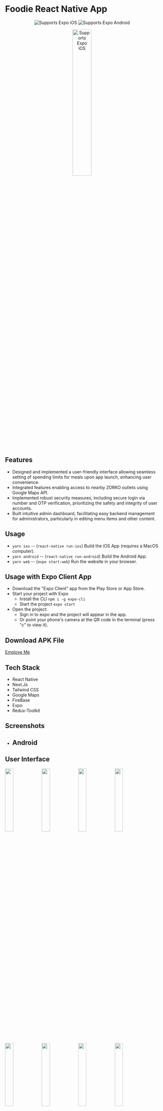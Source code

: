 # Foodie React Native App
 
  <p align="center">
    <!-- iOS -->
    <img alt="Supports Expo iOS" longdesc="Supports Expo iOS" src="https://img.shields.io/badge/iOS-4630EB.svg?style=flat-square&logo=APPLE&labelColor=999999&logoColor=fff" />
    <!-- Android -->
    <img alt="Supports Expo Android" longdesc="Supports Expo Android" src="https://img.shields.io/badge/Android-4630EB.svg?style=flat-square&logo=ANDROID&labelColor=A4C639&logoColor=fff" />
  </p>
</p>

<p align="center">
    <img alt="Supports Expo iOS" longdesc="Supports Expo iOS" src="https://github.com/ask2901/ZORKO/assets/109283594/c7fa3206-06a2-418c-ae7a-633064e5b707" width="35%"/>
  </p>

## Features

- Designed and implemented a user-friendly interface allowing seamless setting of spending limits for meals upon app launch, enhancing user convenience.
- Integrated features enabling access to nearby ZORKO outlets using Google Maps API.
- Implemented robust security measures, including secure login via number and OTP verification, prioritizing the safety and integrity of user accounts.
- Built intuitive admin dashboard, facilitating easy backend management for administrators, particularly in editing menu items and other content.

## Usage

- `yarn ios` -- (`react-native run-ios`) Build the iOS App (requires a MacOS computer).
- `yarn android` -- (`react-native run-android`) Build the Android App.
- `yarn web` -- (`expo start:web`) Run the website in your browser.

## Usage with Expo Client App

- Download the "Expo Client" app from the Play Store or App Store.
- Start your project with Expo
  - Install the CLI `npm i -g expo-cli`
  - Start the project `expo start`
- Open the project:
  - Sign in to expo and the project will appear in the app.
  - Or point your phone's camera at the QR code in the terminal (press "c" to view it).

## Download APK File

<a href="https://expo.dev/accounts/ask2901/projects/EmployMe/builds/43493da9-6624-48dc-a3da-b2632088b977">Employe Me</a>

## Tech Stack 

- React Native
- Next.Js
- Tailwind CSS
- Google Maps
- FireBase
- Expo
- Redux-Toolkit

## Screenshots
  
- ## Android
## User Interface
<img src="https://github.com/ask2901/ZORKO/assets/109283594/6f794045-e1da-44c8-9fc1-c8c8f9603cf4" width="23%">
<img src="https://github.com/ask2901/ZORKO/assets/109283594/987b1ab9-4c2d-47a2-9d5e-ec3f2f27faee" width="23%">    <img src="https://github.com/ask2901/ZORKO/assets/109283594/d193ac5b-138f-4f6c-a1f8-cb157a499e2b" width="23%">     <img src="https://github.com/ask2901/ZORKO/assets/109283594/5062316a-122e-4def-9863-169f674769d6" width="23%">     <img src="https://github.com/ask2901/ZORKO/assets/109283594/c717196e-7262-4623-bbd3-e7a00f94f40c" width="23%">     <img src="https://github.com/ask2901/ZORKO/assets/109283594/4bf803bf-510c-491b-8796-8dbd46b3b7aa" width="23%">     <img src="https://github.com/ask2901/ZORKO/assets/109283594/2b2c1227-44ac-4a5c-a364-3c934a0f899c" width="23%">     <img src="https://github.com/ask2901/ZORKO/assets/109283594/ed5162f6-4726-4fed-ae5b-39efd0efc1be" width="23%">

## Admin Interface

  <img src="https://github.com/ask2901/ZORKO/assets/109283594/0dceda5f-5d53-4757-ac42-2fe2b350fe29" width="50%">

## Thank You ❤️
